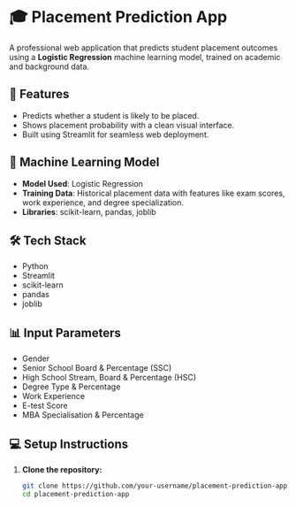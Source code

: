 # 🎓 Placement Prediction App

A professional web application that predicts student placement outcomes using a **Logistic Regression** machine learning model, trained on academic and background data.

## 🚀 Features

- Predicts whether a student is likely to be placed.
- Shows placement probability with a clean visual interface.
- Built using Streamlit for seamless web deployment.

## 🧠 Machine Learning Model

- **Model Used**: Logistic Regression
- **Training Data**: Historical placement data with features like exam scores, work experience, and degree specialization.
- **Libraries**: scikit-learn, pandas, joblib

## 🛠️ Tech Stack

- Python
- Streamlit
- scikit-learn
- pandas
- joblib

## 📊 Input Parameters

- Gender
- Senior School Board & Percentage (SSC)
- High School Stream, Board & Percentage (HSC)
- Degree Type & Percentage
- Work Experience
- E-test Score
- MBA Specialisation & Percentage

## 💻 Setup Instructions

1. **Clone the repository:**
   ```bash
   git clone https://github.com/your-username/placement-prediction-app.git
   cd placement-prediction-app
